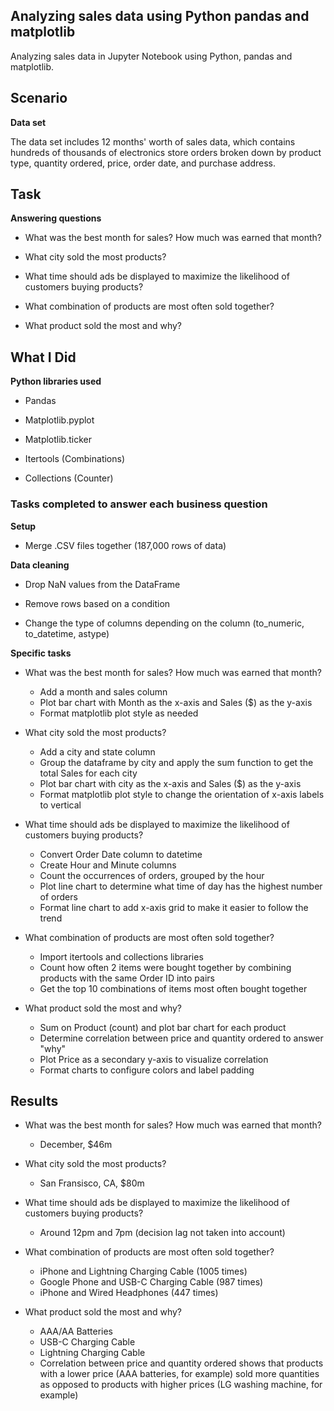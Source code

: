 ## Analyzing sales data using Python pandas and matplotlib
Analyzing sales data in Jupyter Notebook using Python, pandas and matplotlib.

## Scenario

**Data set**

The data set includes 12 months' worth of sales data, which contains hundreds of thousands of electronics store orders broken down by product type, quantity ordered, price, order date, and purchase address.

## Task

**Answering questions**

- What was the best month for sales? How much was earned that month?

- What city sold the most products?

- What time should ads be displayed to maximize the likelihood of customers buying products?

- What combination of products are most often sold together?

- What product sold the most and why?

## What I Did

**Python libraries used**

- Pandas
  
- Matplotlib.pyplot

- Matplotlib.ticker

- Itertools (Combinations)

- Collections (Counter)

### Tasks completed to answer each business question

**Setup**

- Merge .CSV files together (187,000 rows of data)

**Data cleaning**

- Drop NaN values from the DataFrame

- Remove rows based on a condition

- Change the type of columns depending on the column (to_numeric, to_datetime, astype)

**Specific tasks**

- What was the best month for sales? How much was earned that month?
    - Add a month and sales column
    - Plot bar chart with Month as the x-axis and Sales ($) as the y-axis
    - Format matplotlib plot style as needed

- What city sold the most products?
    - Add a city and state column
    - Group the dataframe by city and apply the sum function to get the total Sales for each city
    - Plot bar chart with city as the x-axis and Sales ($) as the y-axis
    - Format matplotlib plot style to change the orientation of x-axis labels to vertical

- What time should ads be displayed to maximize the likelihood of customers buying products?
     - Convert Order Date column to datetime
     - Create Hour and Minute columns
     - Count the occurrences of orders, grouped by the hour
     - Plot line chart to determine what time of day has the highest number of orders
     - Format line chart to add x-axis grid to make it easier to follow the trend

- What combination of products are most often sold together?
     - Import itertools and collections libraries
     - Count how often 2 items were bought together by combining products with the same Order ID into pairs
     - Get the top 10 combinations of items most often bought together

- What product sold the most and why?
     - Sum on Product (count) and plot bar chart for each product
     - Determine correlation between price and quantity ordered to answer "why"
     - Plot Price as a secondary y-axis to visualize correlation
     - Format charts to configure colors and label padding

## Results

- What was the best month for sales? How much was earned that month?
    - December, $46m

- What city sold the most products?
    - San Fransisco, CA, $80m

- What time should ads be displayed to maximize the likelihood of customers buying products?
    - Around 12pm and 7pm (decision lag not taken into account)

- What combination of products are most often sold together?
    - iPhone and Lightning Charging Cable (1005 times)
    - Google Phone and USB-C Charging Cable (987 times)
    - iPhone and Wired Headphones (447 times)

- What product sold the most and why?
    - AAA/AA Batteries
    - USB-C Charging Cable
    - Lightning Charging Cable
    - Correlation between price and quantity ordered shows that products with a lower price (AAA batteries, for example) sold more quantities as opposed to products with higher prices (LG washing machine, for example)
